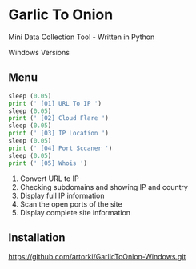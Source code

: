 # Garlic To Onion

Mini Data Collection Tool - Written in Python

Windows Versions


## Menu
```python
sleep (0.05)
print (' [01] URL To IP ')
sleep (0.05)
print (' [02] Cloud Flare ')
sleep (0.05)
print (' [03] IP Location ')
sleep (0.05)
print (' [04] Port Sccaner ')
sleep (0.05)
print (' [05] Whois ')
```
1. Convert URL to IP
2. Checking subdomains and showing IP and country
3. Display full IP information
4. Scan the open ports of the site
5. Display complete site information


## Installation

https://github.com/artorki/GarlicToOnion-Windows.git

